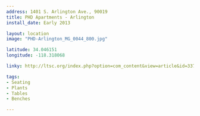 ```yaml
---
address: 1401 S. Arlington Ave., 90019  
title: PHD Apartments - Arlington
install_date: Early 2013

layout: location
image: "PHD-Arlington_MG_0044_800.jpg"

latitude: 34.046151
longitude: -118.318068

linky: http://ltsc.org/index.php?option=com_content&view=article&id=337

tags:	
- Seating
- Plants
- Tables
- Benches

---
```

